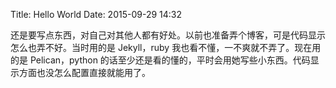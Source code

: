 Title: Hello World
Date: 2015-09-29 14:32

还是要写点东西，对自己对其他人都有好处。以前也准备弄个博客，可是代码显示怎么也弄不好。当时用的是 Jekyll，ruby 我也看不懂，一不爽就不弄了。现在用的是 Pelican，python 的话至少还是看的懂的，平时会用她写些小东西。代码显示方面也没怎么配置直接就能用了。
